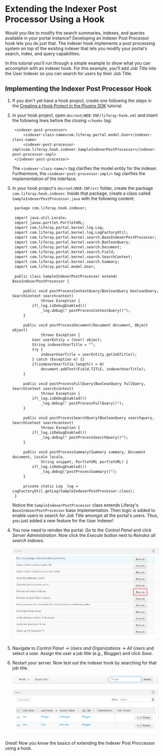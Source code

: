 # Extending the Indexer Post Processor Using a Hook

Would you like to modify the search summaries, indexes, and queries available in
your portal instance? Developing an Indexer Post Processor hook lets you do just
that. The indexer hook implements a post processing system on top of the
existing indexer that lets you modify your portal's search, index, and query 
capabilities.

In this tutorial you'll run through a simple example to show what you can 
accomplish with an indexer hook. For this example, you'll add *Job Title* into 
the User Indexer so you can search for users by their Job Title.

## Implementing the Indexer Post Processor Hook

1. If you don't yet have a hook project, create one following the steps in the 
   [Creating a Hook Project in the Plugins SDK](/develop/tutorials/-/knowledge_base/6-2/creating-a-hook-project-in-the-plugins-sdk)
   tutorial.

2. In your hook project, open `docroot/WEB-INF/liferay-hook.xml` and insert the
   following lines before the closing `</hook>` tag:

        <indexer-post-processor>
            <indexer-class-name>com.liferay.portal.model.User</indexer-class-name>
            <indexer-post-processor-impl>com.liferay.hook.indexer.SampleIndexerPostProcessor</indexer-post-processor-impl>
        </indexer-post-processor>

    The `<indexer-class-name/>` tag clarifies the model entity for the indexer.
    Furthermore, the `<indexer-post-processor-impl/>` tag clarifies the
    implementation of the interface.

3. In your hook project's `docroot/WEB-INF/src` folder, create the package
   `com.liferay.hook.indexer`. Inside that package, create a class called
   `SampleIndexerPostProcessor.java` with the following content:

        package com.liferay.hook.indexer;

        import java.util.Locale;
        import javax.portlet.PortletURL;
        import com.liferay.portal.kernel.log.Log;
        import com.liferay.portal.kernel.log.LogFactoryUtil;
        import com.liferay.portal.kernel.search.BaseIndexerPostProcessor;
        import com.liferay.portal.kernel.search.BooleanQuery;
        import com.liferay.portal.kernel.search.Document;
        import com.liferay.portal.kernel.search.Field;
        import com.liferay.portal.kernel.search.SearchContext;
        import com.liferay.portal.kernel.search.Summary;
        import com.liferay.portal.model.User;

        public class SampleIndexerPostProcessor extends BaseIndexerPostProcessor {

            public void postProcessContextQuery(BooleanQuery booleanQuery, SearchContext searchcontext)
                    throws Exception {
                if(_log.isDebugEnabled())
                    _log.debug(" postProcessContextQuery()");
            }

            public void postProcessDocument(Document document, Object object)
                    throws Exception {
                User userEntity = (User) object;
                String indexerUserTitle = "";
                try {
                    indexerUserTitle = userEntity.getJobTitle();
                } catch (Exception e) {}
                if(indexerUserTitle.length() > 0)
                    document.addText(Field.TITLE, indexerUserTitle);
            }

            public void postProcessFullQuery(BooleanQuery fullQuery, SearchContext searchcontext)
                    throws Exception {
                if(_log.isDebugEnabled())
                    _log.debug(" postProcessFullQuery()");
            }

            public void postProcessSearchQuery(BooleanQuery searchquery, SearchContext searchcontext)
                    throws Exception {
                if(_log.isDebugEnabled())
                    _log.debug(" postProcessSearchQuery()");
            }

            public void postProcessSummary(Summary summary, Document document, Locale locale,
                    String snippet, PortletURL portletURL) {
                if(_log.isDebugEnabled())
                    _log.debug("postProcessSummary()");
            }

            private static Log _log = LogFactoryUtil.getLog(SampleIndexerPostProcessor.class);
        }

	Notice the `SampleIndexerPostProcessor` class extends Liferay's
	`BaseIndexerPostProcessor` base implementation. Then logic is added to
	enable users to search for *Job Title* amongst all the portal's users. Thus,
	you just added a new feature for the User Indexer!
	
4. You now need to reindex the portal. Go to the *Control Panel* and click 
   *Server Administration*. Now click the *Execute* button next to 
   *Reindex all search indexes*.
   
    ![Figure 1: Click *Execute* to reindex the search indexes.](../../images/reindex-search-indexes.png)
   
5. Navigate to *Control Panel* &rarr; *Users and Organizations* &rarr; *All
   Users* and select a user. Assign the user a job title (e.g., Blogger) and
   click *Save*.

6. Restart your server. Now test out the indexer hook by searching for that job
   title.

    ![Figure 2: In this example, searching for *Blogger* returns two users with that job title.](../../images/indexer-hook-search.png)

Great! Now you know the basics of extending the Indexer Post Proccessor using a 
hook.
